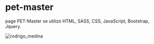 # pet-master
page PET-Master se utilizó HTML, SASS, CSS, JavaScript, Bootstrap, Jquery.

![rodrigo_medina](https://repository-images.githubusercontent.com/255504777/a3019e00-9478-11ea-8519-047b2606d7e1)

